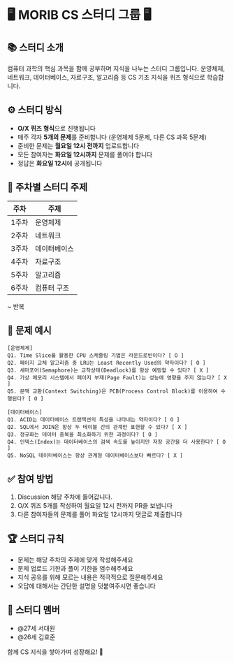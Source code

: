 # 🖥️ MORIB CS 스터디 그룹 🖥️

## 📚 스터디 소개

컴퓨터 과학의 핵심 과목을 함께 공부하며 지식을 나누는 스터디 그룹입니다. 운영체제, 네트워크, 데이터베이스,  자료구조, 알고리즘 등 CS 기초 지식을 퀴즈 형식으로 학습합니다.

## ⚙️ 스터디 방식

- **O/X 퀴즈 형식**으로 진행됩니다
- 매주 각자 **5개의 문제**를 준비합니다 (운영체제 5문제, 다른 CS 과목 5문제)
- 준비한 문제는 **월요일 12시 전까지** 업로드합니다
- 모든 참여자는 **화요일 12시까지** 문제를 풀어야 합니다
- 정답은 **화요일 12시**에 공개됩니다

## 📅 주차별 스터디 주제

| 주차  | 주제         | 
| ----- | ------------------- | 
| 1주차 | 운영체제     |
| 2주차 | 네트워크     |
| 3주차 | 데이터베이스  |
| 4주차 | 자료구조 |
| 5주차 | 알고리즘 |
| 6주차 | 컴퓨터 구조 |

~ 반복

## 📝 문제 예시

```
[운영체제]
Q1. Time Slice를 활용한 CPU 스케줄링 기법은 라운드로빈이다? [ O ]
Q2. 페이지 교체 알고리즘 중 LRU는 Least Recently Used의 약자이다? [ O ]
Q3. 세마포어(Semaphore)는 교착상태(Deadlock)를 항상 예방할 수 있다? [ X ]
Q4. 가상 메모리 시스템에서 페이지 부재(Page Fault)는 성능에 영향을 주지 않는다? [ X ]
Q5. 문맥 교환(Context Switching)은 PCB(Process Control Block)를 이용하여 수행된다? [ O ]

[데이터베이스]
Q1. ACID는 데이터베이스 트랜잭션의 특성을 나타내는 약자이다? [ O ]
Q2. SQL에서 JOIN은 항상 두 테이블 간의 관계만 표현할 수 있다? [ X ]
Q3. 정규화는 데이터 중복을 최소화하기 위한 과정이다? [ O ]
Q4. 인덱스(Index)는 데이터베이스의 검색 속도를 높이지만 저장 공간을 더 사용한다? [ O ]
Q5. NoSQL 데이터베이스는 항상 관계형 데이터베이스보다 빠르다? [ X ]
```

## ✅ 참여 방법

1. Discussion 해당 주차에 들어갑니다.
3. O/X 퀴즈 5개를 작성하여 월요일 12시 전까지 PR을 보냅니다
4. 다른 참여자들의 문제를 풀어 화요일 12시까지 댓글로 제출합니다

## 🏆 스터디 규칙

- 문제는 해당 주차의 주제에 맞게 작성해주세요
- 문제 업로드 기한과 풀이 기한을 엄수해주세요
- 지식 공유를 위해 모르는 내용은 적극적으로 질문해주세요
- 오답에 대해서는 간단한 설명을 덧붙여주시면 좋습니다

## 👥 스터디 멤버

- @27세 서대원
- @26세 김효준

함께 CS 지식을 쌓아가며 성장해요! 🚀
